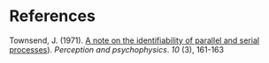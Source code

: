 # References

Townsend, J. (1971). [A note on the identifiability of parallel and serial processes](https://link.springer.com/article/10.3758/BF03205778)).
*Perception and psychophysics*. *10* (3), 161-163